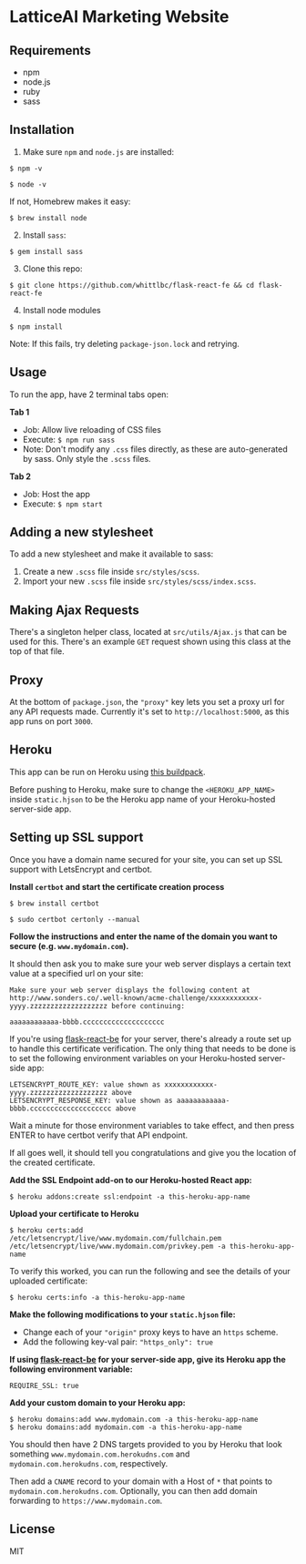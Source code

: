 # LatticeAI Marketing Website

## Requirements

* npm
* node.js
* ruby
* sass

## Installation

1. Make sure `npm` and `node.js` are installed:

```
$ npm -v
```
```
$ node -v
```

If not, Homebrew makes it easy:  

```
$ brew install node 
```

2. Install `sass`:

````
$ gem install sass
````

3. Clone this repo:

```
$ git clone https://github.com/whittlbc/flask-react-fe && cd flask-react-fe
```

4. Install node modules

```
$ npm install
```

Note: If this fails, try deleting `package-json.lock` and retrying.

## Usage

To run the app, have 2 terminal tabs open:

**Tab 1**<br>

- Job:  Allow live reloading of CSS files<br>
- Execute:  `$ npm run sass`<br>
- Note:  Don't modify any `.css` files directly, as these are auto-generated by sass. Only style the `.scss` files.<br>

**Tab 2**<br>

- Job:  Host the app<br>
- Execute:  `$ npm start`<br>

## Adding a new stylesheet

To add a new stylesheet and make it available to sass:<br>

1. Create a new `.scss` file inside `src/styles/scss`.
2. Import your new `.scss` file inside `src/styles/scss/index.scss`.
    
## Making Ajax Requests

There's a singleton helper class, located at `src/utils/Ajax.js` that can be used for this. There's an example `GET` request shown using this class at the top of that file.

## Proxy

At the bottom of `package.json`, the `"proxy"` key lets you set a proxy url for any API requests made. Currently it's set to `http://localhost:5000`, as this app runs on port `3000`. 

## Heroku

This app can be run on Heroku using [this buildpack](https://github.com/heroku/heroku-buildpack-static).

Before pushing to Heroku, make sure to change the `<HEROKU_APP_NAME>` inside `static.hjson` to be the Heroku app name of your Heroku-hosted server-side app.

## Setting up SSL support

Once you have a domain name secured for your site, you can set up SSL support with LetsEncrypt and certbot.

**Install `certbot` and start the certificate creation process**

```
$ brew install certbot
```

```
$ sudo certbot certonly --manual
```

**Follow the instructions and enter the name of the domain you want to secure (e.g. `www.mydomain.com`).**

It should then ask you to make sure your web server displays a certain text value at a specified url on your site:

```
Make sure your web server displays the following content at
http://www.sonders.co/.well-known/acme-challenge/xxxxxxxxxxxx-yyyy.zzzzzzzzzzzzzzzzzzz before continuing:

aaaaaaaaaaaa-bbbb.cccccccccccccccccccc
```

If you're using [flask-react-be](https://github.com/whittlbc/flask-react-be) for your server, there's already a route set up to handle this certificate verification. The only thing that needs to be done is to set the following environment variables on your Heroku-hosted server-side app:

```
LETSENCRYPT_ROUTE_KEY: value shown as xxxxxxxxxxxx-yyyy.zzzzzzzzzzzzzzzzzzz above
LETSENCRYPT_RESPONSE_KEY: value shown as aaaaaaaaaaaa-bbbb.cccccccccccccccccccc above
```  

Wait a minute for those environment variables to take effect, and then press ENTER to have certbot verify that API endpoint.

If all goes well, it should tell you congratulations and give you the location of the created certificate.

**Add the SSL Endpoint add-on to our Heroku-hosted React app:**

```
$ heroku addons:create ssl:endpoint -a this-heroku-app-name
```

**Upload your certificate to Heroku**

```
$ heroku certs:add /etc/letsencrypt/live/www.mydomain.com/fullchain.pem /etc/letsencrypt/live/www.mydomain.com/privkey.pem -a this-heroku-app-name
```

To verify this worked, you can run the following and see the details of your uploaded certificate:

```
$ heroku certs:info -a this-heroku-app-name
```

**Make the following modifications to your `static.hjson` file:**

- Change each of your `"origin"` proxy keys to have an `https` scheme.
- Add the following key-val pair: `"https_only": true`
    
**If using [flask-react-be](https://github.com/whittlbc/flask-react-be) for your server-side app, give its Heroku app the following environment variable:**

```
REQUIRE_SSL: true
```

**Add your custom domain to your Heroku app:**

```
$ heroku domains:add www.mydomain.com -a this-heroku-app-name
$ heroku domains:add mydomain.com -a this-heroku-app-name
```

You should then have 2 DNS targets provided to you by Heroku that look something `www.mydomain.com.herokudns.com` and `mydomain.com.herokudns.com`, respectively.

Then add a `CNAME` record to your domain with a Host of `*` that points to `mydomain.com.herokudns.com`. Optionally, you can then add domain forwarding to `https://www.mydomain.com`.

## License

MIT
